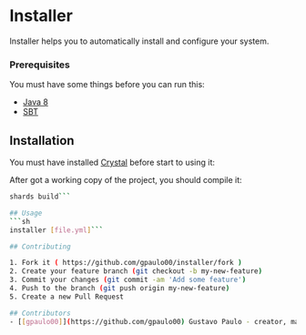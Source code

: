 
# Installer
Installer helps you to automatically install and configure your system.
### Prerequisites
You must have some things before you can run this:
- [Java 8](http://www.oracle.com/technetwork/java/javase/downloads/jdk8-downloads-2133151.html)
- [SBT](http://www.scala-sbt.org/download.html)

## Installation
You must have installed [Crystal](https://crystal-lang.org/) before start to using it:

After got a working copy of the project, you should compile it:
```sh
shards build```

## Usage
```sh
installer [file.yml]```

## Contributing

1. Fork it ( https://github.com/gpaulo00/installer/fork )
2. Create your feature branch (git checkout -b my-new-feature)
3. Commit your changes (git commit -am 'Add some feature')
4. Push to the branch (git push origin my-new-feature)
5. Create a new Pull Request

## Contributors
- [[gpaulo00]](https://github.com/gpaulo00) Gustavo Paulo - creator, maintainer
